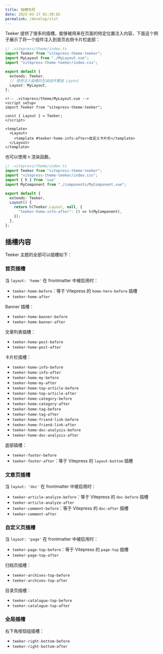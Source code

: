 ```yaml
---
title: 插槽布局
date: 2025-03-17 01:30:02
permalink: /develop/slot
---
```


Teeker 提供了很多的插槽，能够被用来在页面的特定位置注入内容，下面这个例子展示了将一个组件注入到首页右侧卡片栏底部：

```ts
// .vitepress/theme/index.ts
import Teeker from "vitepress-theme-teeker";
import MyLayout from "./MyLayout.vue";
import "vitepress-theme-teeker/index.css";

export default {
  extends: Teeker,
  // 使用注入插槽的包装组件覆盖 Layout
  Layout: MyLayout,
};
```

```vue
<!-- .vitepress/theme/MyLayout.vue -->
<script setup>
import Teeker from "vitepress-theme-teeker";

const { Layout } = Teeker;
</script>

<template>
  <Layout>
    <template #teeker-home-info-after>自定义卡片栏</template>
  </Layout>
</template>
```


也可以使用 `h` 渲染函数。

```ts
// .vitepress/theme/index.ts
import Teeker from "vitepress-theme-teeker";
import "vitepress-theme-teeker/index.css";
import { h } from 'vue'
import MyComponent from "./components/MyComponent.vue";

export default {
  extends: Teeker,
  Layout() {
    return h(Teeker.Layout, null, {
      "teeker-home-info-after": () => h(MyComponent),
    });
  },
};
```

## 插槽内容

Teeker 主题的全部可以插槽如下：

### 首页插槽

当 `layout: 'home'` 在 frontmatter 中被启用时：

- `teeker-home-before`：等于 Vitepress 的 `home-hero-before` 插槽
- `teeker-home-after`

Banner 插槽：

- `teeker-home-banner-before`
- `teeker-home-banner-after`

文章列表插槽：

- `teeker-home-post-before`
- `teeker-home-post-after`

卡片栏插槽：

- `teeker-home-info-before`
- `teeker-home-info-after`
- `teeker-home-my-before`
- `teeker-home-my-after`
- `teeker-home-top-article-before`
- `teeker-home-top-article-after`
- `teeker-home-category-before`
- `teeker-home-category-after`
- `teeker-home-tag-before`
- `teeker-home-tag-after`
- `teeker-home-friend-link-before`
- `teeker-home-friend-link-after`
- `teeker-home-doc-analysis-before`
- `teeker-home-doc-analysis-after`

底部插槽：

- `teeker-footer-before`
- `teeker-footer-after`：等于 Vitepress 的 `layout-bottom` 插槽

### 文章页插槽

当 `layout: 'doc'` 在 frontmatter 中被启用时：

- `teeker-article-analyze-before`：等于 Vitepress 的 `doc-before` 插槽
- `teeker-article-analyze-after`
- `teeker-comment-before`：等于 Vitepress 的 `doc-after` 插槽
- `teeker-comment-after`

### 自定义页插槽

当 `layout: 'page'` 在 frontmatter 中被启用时：

- `teeker-page-top-before`：等于 Vitepress 的 `page-top` 插槽
- `teeker-page-top-after`

归档页插槽：

- `teeker-archives-top-before`
- `teeker-archives-top-after`

目录页插槽：

- `teeker-catalogue-top-before`
- `teeker-catalogue-top-after`

### 全局插槽

右下角按钮组插槽：

- `teeker-right-bottom-before`
- `teeker-right-bottom-after`